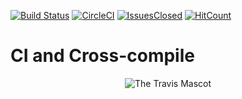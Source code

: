 [![Build Status](https://img.shields.io/travis/artkirienko/ci_and_crosscompile/master.svg?style=flat-square)](https://travis-ci.org/artkirienko/ci_and_crosscompile)
[![CircleCI](https://img.shields.io/circleci/project/github/artkirienko/ci_and_crosscompile/master.svg?style=flat-square)](https://circleci.com/gh/artkirienko/ci_and_crosscompile/tree/master)
[![IssuesClosed](https://img.shields.io/github/issues-closed/artkirienko/ci_and_crosscompile.svg?style=flat-square)](https://github.com/artkirienko/ci_and_crosscompile/issues)
[![HitCount](http://hits.dwyl.io/artkirienko/ci_and_crosscompile.svg)](http://hits.dwyl.io/artkirienko/ci_and_crosscompile)

# CI and Cross-compile

<div align="center">

![The Travis Mascot](http://about.travis-ci.org/images/travis-mascot-200px.png)

</div>
